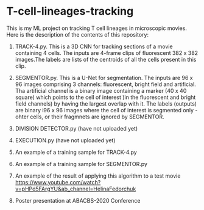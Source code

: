 # T-cell-lineages-tracking
This is my ML project on tracking T cell lineages in microscopic movies. Here is the description of the contents of this repository:
1. TRACK-4.py. This is a 3D CNN for tracking sections of a movie containing 4 cells. The inputs are 4-frame clips of fluorescent 382 x 382 images.The labels are lists of the centroids of all the cells present in this clip.
2. SEGMENTOR.py. This is a U-Net for segmentation. The inputs are 96 x 96 images comprising 3 channels: fluorescent, bright field and artificial. Tha artificial channel is a binary image containing a marker (40 x 40 square) which points to the cell of interest )in the fluorescent and bright field channels) by having the largest overlap with it. The labels (outputs) are binary i96 x 96 images where the cell of interest is segmented only - ohter cells, or their fragmnets are ignored by SEGMENTOR.  
3. DIVISION DETECTOR.py (have not uploaded yet)
4. EXECUTION.py (have not uploaded yet)


5. An example of a training sample for TRACK-4.py
6. An example of a training sample for SEGMENTOR.py



7. An example of the result of applying this algorithm to a test movie
https://www.youtube.com/watch?v=pHPd5FArgYU&ab_channel=HelinaFedorchuk
8. Poster presentation at ABACBS-2020 Conference



